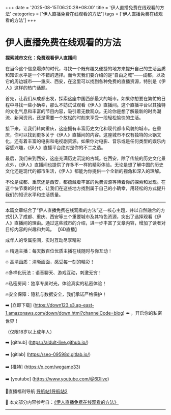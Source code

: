 +++
date = '2025-08-15T06:20:28+08:00'
title = '伊人直播免费在线观看的方法'
categories = ['伊人直播免费在线观看的方法']
tags = ['伊人直播免费在线观看的方法']
+++

# 伊人直播免费在线观看的方法

**探索城市文化：免费观看伊人直播间**

在当今这个信息爆炸的时代，寻找一个既有趣又便捷的地方来提升自己的生活品质和知识水平是一个不错的选择。而今天我们要介绍的是“自由之城”——成都，以及它的周边城市——重庆、西安，在这里可以找到各种免费的直播资源，特别是《伊人》这样的热门话题。

首先，让我们从成都出发，探索这座中国西部最大的城市。如果你想要在繁忙的日程中寻找一些小确幸，那么不妨试试观看《伊人》直播间。这个直播平台以其独特的文化气息和丰富的节目内容，吸引着无数观众。无论你是想了解最新的时尚潮流、新闻资讯，还是需要一个放松的时刻来享受一段轻松愉快的生活。

接下来，让我们转向重庆，这座拥有丰富历史文化和现代都市风貌的城市。在重庆，你可以找到更多关于《伊人》直播间的内容。这座城市不仅有独特的火锅文化，还有着丰富的电影和电视剧资源。如果你对电影、音乐或是任何类型的娱乐内容感兴趣，《伊人》直播平台绝对是你的不二之选。

最后，我们来到西安，这座充满历史沉淀的古城。在西安，除了传统的历史文化景点外，《伊人》直播间也提供了许多不一样的精彩体验。无论是想了解中国的历史文化还是现代的都市生活，《伊人》都能为你提供一个全新的视角和深入的理解。

不论是成都、重庆还是西安，都蕴藏着丰富的免费资源等待着你的探索和发现。在这个快节奏的时代，让我们在这些地方找到属于自己的小确幸，用轻松的方式提升我们的知识水平和生活质量。

---

本篇文章结合了“伊人直播免费在线观看的方法”这一核心主题，并以自然融合的方式引入了成都、重庆、西安等三个重要城市及其特色资源，突出了选择观看《伊人》直播间的理由。通过这些城市的介绍，进一步丰富了文章内容，增加了读者对目标内容的兴趣和共鸣。
【6D直播】

 成年人的专属空间，实时互动尽享精彩

🔥 精选主播：每天数百位优质主播在线随时与你互动！

🔥 高清画质：清晰画面，感受每一刻的精彩！

🔥多样化玩法：语音聊天、游戏互动，刺激无穷！

🔥私密房间：独享专属时光，体验真实的私密体验！

🔥安全保障：隐私与数据安全，我们承诺严格保护！

➡️ [立即下载] (https://down123.s3.ap-east-1.amazonaws.com/down/down.html?channelCode=blog) ⬅️ ，开启你的私密世界！

 （仅限18岁以上成年人）

➡️ [github] (https://aldult-live.github.io/)

➡️ [gitlab] (https://seo-09598d.gitlab.io/)

➡️ [推特] (https://x.com/wegame33)

➡️ [youtube] (https://www.youtube.com/@6Dlive)

🔞直播福利导航   [导航站1](https://webstack-86085a.gitlab.io/)[导航站2](https://onlygit123-2.github.io/)

📘 本文部分内容参考自：[《伊人直播免费在线观看的方法》](https://webstack-hugo-3.pages.dev/)

---
